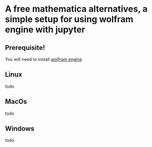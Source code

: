 # A free mathematica alternatives, a simple setup for using wolfram engine with jupyter


## Prerequisite!

You will need to install [wolfram engine](https://www.wolfram.com/engine/)


## Linux
todo

## MacOs 
todo

## Windows
todo

